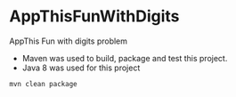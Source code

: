 # AppThisFunWithDigits
AppThis Fun with digits problem

* Maven was used to build, package and test this project.
* Java 8 was used for this project

```
mvn clean package
```
